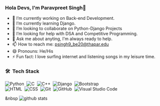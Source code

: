 ### Hola Devs, I'm Paravpreet Singh👋


- 🔭 I’m currently working on Back-end Development.
- 🌱 I’m currently learning Django.
- 👯 I’m looking to collaborate on Python-Django Projects
- 🤔 I’m looking for help with DSA and Competitive Programming.
- 💬 Ask me about anyting, I'm always ready to help.
- 📫 How to reach me: psingh9_be20@thapar.edu 
- 😄 Pronouns: He/His
- ⚡ Fun fact: I love surfing internet and listening songs in my leisure time.


### 🛠 &nbsp;Tech Stack

![Python](https://img.shields.io/badge/-Python-05122A?style=flat&logo=python)&nbsp;
![C](https://img.shields.io/badge/-C-05122A?style=flat&logo=C&logoColor=A8B9CC)&nbsp;
![C++](https://img.shields.io/badge/-C++-05122A?style=flat&logo=C%2B%2B&logoColor=00599C)&nbsp;
![Django](https://img.shields.io/badge/-Django-05122A?style=flat&logo=django&logoColor=092E20)&nbsp;
![Bootstrap](https://img.shields.io/badge/-Bootstrap-05122A?style=flat&logo=bootstrap&logoColor=563D7C)\
![HTML](https://img.shields.io/badge/-HTML-05122A?style=flat&logo=HTML5)&nbsp;
![CSS](https://img.shields.io/badge/-CSS-05122A?style=flat&logo=CSS3&logoColor=1572B6)&nbsp;
![Git](https://img.shields.io/badge/-Git-05122A?style=flat&logo=git)&nbsp;
![GitHub](https://img.shields.io/badge/-GitHub-05122A?style=flat&logo=github)&nbsp;
![Visual Studio Code](https://img.shields.io/badge/-Visual%20Studio%20Code-05122A?style=flat&logo=visual-studio-code&logoColor=007ACC)&nbsp;













&nbsp
![github stats](https://github-readme-stats.vercel.app/api?username=PARAVPREET17&show_icons=true&theme=radical)
